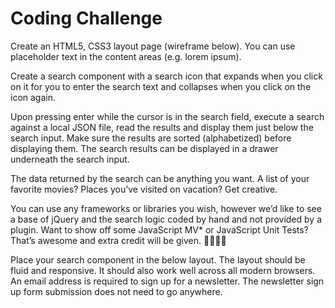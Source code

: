# Coding Challenge

Create an HTML5, CSS3 layout page (wireframe below). You can use placeholder text in the content areas (e.g. lorem ipsum). 

Create a search component with a search icon that expands when you click on it for you to enter the search text and collapses when you click on the icon again.

Upon pressing enter while the cursor is in the search field, execute a search against a local JSON file, read the results and display them just below the search input. Make sure the results are sorted (alphabetized) before displaying them.  The search results can be displayed in a drawer underneath the search input.  

The data returned by the search can be anything you want. A list of your favorite movies? Places you’ve visited on vacation? Get creative.

You can use any frameworks or libraries you wish, however we’d like to see a base of jQuery and the search logic coded by hand and not provided by a plugin. Want to show off some JavaScript MV* or JavaScript Unit Tests? That’s awesome and extra credit will be given. 

Place your search component in the below layout.  The layout should be fluid and responsive.  It should also work well across all modern browsers.  An email address is required to sign up for a newsletter.  The newsletter sign up form submission does not need to go anywhere.
